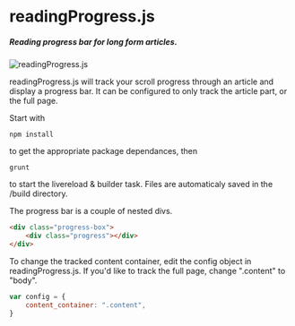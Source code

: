 # readingProgress.js
##### Reading progress bar for long form articles.

![readingProgress.js](http://www.designfordetails.com/images/readingProgress.gif)

readingProgress.js will track your scroll progress through an article and display a progress bar. It can be configured to only track the article part, or the full page.

Start with
```
npm install
```
to get the appropriate package dependances, then
```
grunt
```
to start the livereload & builder task. Files are automaticaly saved in the /build directory.

The progress bar is a couple of nested divs.
```html
<div class="progress-box">
    <div class="progress"></div>
</div>
```
To change the tracked content container, edit the config object in readingProgress.js. If you'd like to track the full page, change ".content" to "body".
```javascript
var config = {
    content_container: ".content",
}
```
